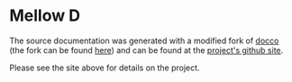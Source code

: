 Mellow D
========

The source documentation was generated with a modified fork of [docco](https://jashkenas.github.io/docco/)
(the fork can be found [here](https://github.com/deezahyn/docco)) and can be found at the 
[project's github site](http://spencerpark.github.io/MellowD/build/docs/docco/).

Please see the site above for details on the project.